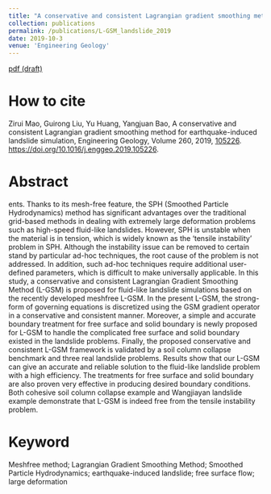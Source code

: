 ```yaml
---
title: "A conservative and consistent Lagrangian gradient smoothing method for earthquake-induced landslide simulation"
collection: publications
permalink: /publications/L-GSM_landslide_2019
date: 2019-10-3
venue: 'Engineering Geology'
---
```

[pdf (draft)](https://www.researchgate.net/profile/Zirui_Mao/publication/334386909_A_conservative_and_consistent_lagrangian_gradient_smoothing_method_for_earthquake-induced_landslide_simulation/links/5d76615e299bf1cb8093ea6a/A-conservative-and-consistent-lagrangian-gradient-smoothing-method-for-earthquake-induced-landslide-simulation.pdf)

# How to cite 
Zirui Mao, Guirong Liu, Yu Huang, Yangjuan Bao, A conservative and consistent Lagrangian gradient smoothing method for earthquake-induced landslide simulation, Engineering Geology, Volume 260, 2019, [105226](http://www.sciencedirect.com/science/article/pii/S0013795218321604). https://doi.org/10.1016/j.enggeo.2019.105226.

# Abstract
ents. Thanks to its mesh-free feature, the SPH (Smoothed Particle Hydrodynamics) method has significant advantages over the traditional grid-based methods in dealing with extremely large deformation problems such as high-speed fluid-like landslides. However, SPH is unstable when the material is in tension, which is widely known as the ‘tensile instability’ problem in SPH. Although the instability issue can be removed to certain stand by particular ad-hoc techniques, the root cause of the problem is not addressed. In addition, such ad-hoc techniques require additional user-defined parameters, which is difficult to make universally applicable. In this study, a conservative and consistent Lagrangian Gradient Smoothing Method (L-GSM) is proposed for fluid-like landslide simulations based on the recently developed meshfree L-GSM. In the present L-GSM, the strong-form of governing equations is discretized using the GSM gradient operator in a conservative and consistent manner. Moreover, a simple and accurate boundary treatment for free surface and solid boundary is newly proposed for L-GSM to handle the complicated free surface and solid boundary existed in the landslide problems. Finally, the proposed conservative and consistent L-GSM framework is validated by a soil column collapse benchmark and three real landslide problems. Results show that our L-GSM can give an accurate and reliable solution to the fluid-like landslide problem with a high efficiency. The treatments for free surface and solid boundary are also proven very effective in producing desired boundary conditions. Both cohesive soil column collapse example and Wangjiayan landslide example demonstrate that L-GSM is indeed free from the tensile instability problem.

# Keyword
Meshfree method; Lagrangian Gradient Smoothing Method; Smoothed Particle Hydrodynamics; earthquake-induced landslide; free surface flow; large deformation
